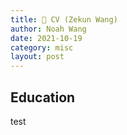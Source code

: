 ```yaml
---
title: 🌊 CV (Zekun Wang)
author: Noah Wang
date: 2021-10-19
category: misc
layout: post
---
```


## Education
test